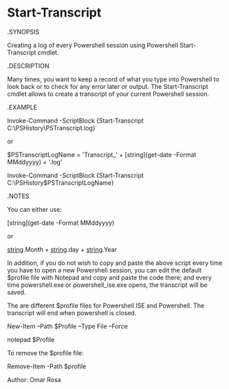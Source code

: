 # Start-Transcript


.SYNOPSIS

Creating a log of every Powershell session using Powershell Start-Transcript cmdlet.

.DESCRIPTION

Many times, you want to keep a record of what you type into Powershell to look back or to check for any error later or output.
The Start-Transcript cmdlet allows to create a transcript of your current Powershell session.

.EXAMPLE

Invoke-Command -ScriptBlock {Start-Transcript C:\PSHistory\PSTranscript.log}

or

$PSTranscriptLogName = 'Transcript_' + [string](get-date -Format MMddyyyy) + '.log'

Invoke-Command -ScriptBlock {Start-Transcript C:\PSHistory\$PSTranscriptLogName}

.NOTES

You can either use:

[string](get-date -Format MMddyyyy) 

or 

[string](get-date).Month + [string](get-date).day + [string](get-date).Year

In addition, if you do not wish to copy and paste the above script every time you have to open a new Powershell session, you can edit the default $profile file with Notepad and copy and paste the code there; and every time powershell.exe or powershell_ise.exe opens, the transcript will be saved.

The are different $profile files for Powershell ISE and Powershell. The transcript will end when powershell is closed.

New-Item –Path $Profile –Type File –Force

notepad $Profile

To remove the $profile file:

Remove-Item -Path $profile

Author: Omar Rosa

